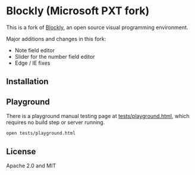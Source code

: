 # Blockly (Microsoft PXT fork)

This is a fork of [Blockly](https://code.google.com/p/blockly/), an open source visual programming environment.

Major additions and changes in this fork:

* Note field editor
* Slider for the number field editor
* Edge / IE fixes

## Installation

## Playground

There is a playground manual testing page at [tests/playground.html](./tests/playground.html), which requires no build step or server running.

`open tests/playground.html`

## License

Apache 2.0 and MIT

